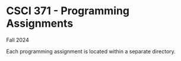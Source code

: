 # CSCI 371 - Programming Assignments

Fall 2024

Each programming assignment is located within a separate directory.

